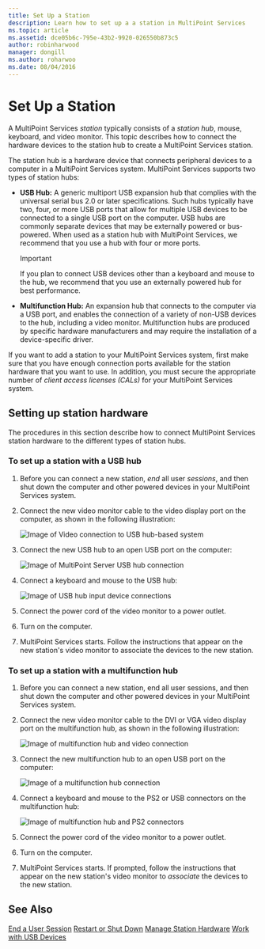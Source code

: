 ```yaml
---
title: Set Up a Station
description: Learn how to set up a a station in MultiPoint Services
ms.topic: article
ms.assetid: dce05b6c-795e-43b2-9920-026550b873c5
author: robinharwood
manager: dongill
ms.author: roharwoo
ms.date: 08/04/2016
---
```

# Set Up a Station
A MultiPoint Services *station* typically consists of a *station hub*, mouse, keyboard, and video monitor. This topic describes how to connect the hardware devices to the station hub to create a MultiPoint Services station.

The station hub is a hardware device that connects peripheral devices to a computer in a MultiPoint Services system. MultiPoint Services supports two types of station hubs:

-   **USB Hub:** A generic multiport USB expansion hub that complies with the universal serial bus 2.0 or later specifications. Such hubs typically have two, four, or more USB ports that allow for multiple USB devices to be connected to a single USB port on the computer. USB hubs are commonly separate devices that may be externally powered or bus-powered. When used as a station hub with MultiPoint Services, we recommend that you use a hub with four or more ports.

    > [!IMPORTANT]
    > If you plan to connect USB devices other than a keyboard and mouse to the hub, we recommend that you use an externally powered hub for best performance.

-   **Multifunction Hub:** An expansion hub that connects to the computer via a USB port, and enables the connection of a variety of non-USB devices to the hub, including a video monitor. Multifunction hubs are produced by specific hardware manufacturers and may require the installation of a device-specific driver.

If you want to add a station to your MultiPoint Services system, first make sure that you have enough connection ports available for the station hardware that you want to use. In addition, you must secure the appropriate number of *client access licenses (CALs)* for your MultiPoint Services system.

## Setting up station hardware
The procedures in this section describe how to connect MultiPoint Services station hardware to the different types of station hubs.

### To set up a station with a USB hub

1.  Before you can connect a new station, *end* all user *sessions*, and then shut down the computer and other powered devices in your MultiPoint Services system.

2.  Connect the new video monitor cable to the video display port on the computer, as shown in the following illustration:

    ![Image of Video connection to USB hub-based system](./media/WMSVideoConnection.gif)

3.  Connect the new USB hub to an open USB port on the computer:

    ![Image of MultiPoint Server USB hub connection](./media/WMSUSBHubConnection.gif)

4.  Connect a keyboard and mouse to the USB hub:

    ![Image of USB hub input device connections](./media/WMSUSBDeviceConnection.gif)

5.  Connect the power cord of the video monitor to a power outlet.

6.  Turn on the computer.

7.  MultiPoint Services starts. Follow the instructions that appear on the new station's video monitor to associate the devices to the new station.

### To set up a station with a multifunction hub

1.  Before you can connect a new station, end all user sessions, and then shut down the computer and other powered devices in your MultiPoint Services system.

2.  Connect the new video monitor cable to the DVI or VGA video display port on the multifunction hub, as shown in the following illustration:

    ![Image of multifunction hub and video connection](./media/WMSMultifunctionHubVideoConnection.gif)

3.  Connect the new multifunction hub to an open USB port on the computer:

    ![Image of a multifunction hub connection](./media/WMSMultifunctionHubConnection.gif)

4.  Connect a keyboard and mouse to the PS2 or USB connectors on the multifunction hub:

    ![Image of multifunction hub and PS2 connectors](./media/WMSMultifunctionHubPS2Connection.gif)

5.  Connect the power cord of the video monitor to a power outlet.

6.  Turn on the computer.

7.  MultiPoint Services starts. If prompted, follow the instructions that appear on the new station's video monitor to *associate* the devices to the new station.

## See Also
[End a User Session](End-a-User-Session.md)
[Restart or Shut Down](Restart-or-Shut-Down.md)
[Manage Station Hardware](Manage-Station-Hardware.md)
[Work with USB Devices](Work-with-USB-Devices.md)
